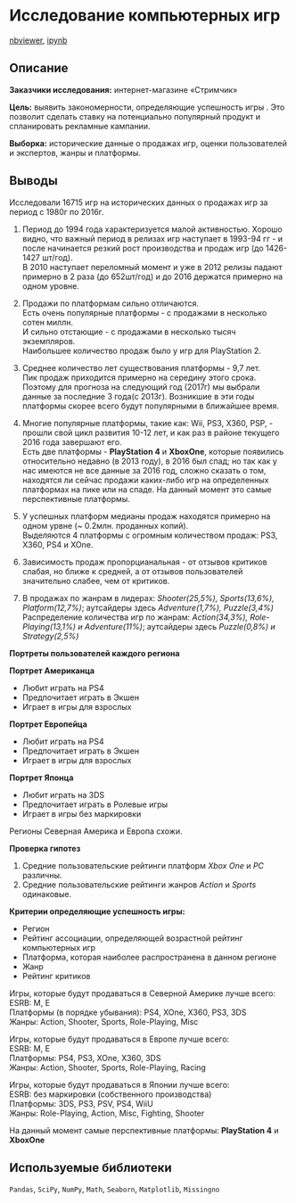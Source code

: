 # Исследование компьютерных игр  
[nbviewer](https://nbviewer.org/github/Ekaterina-Smurova/yandex.practicum-da/blob/main/%D0%98%D1%81%D1%81%D0%BB%D0%B5%D0%B4%D0%BE%D0%B2%D0%B0%D0%BD%D0%B8%D0%B5%20%D0%BA%D0%BE%D0%BC%D0%BF%D1%8C%D1%8E%D1%82%D0%B5%D1%80%D0%BD%D1%8B%D1%85%20%D0%B8%D0%B3%D1%80/%D0%98%D1%81%D1%81%D0%BB%D0%B5%D0%B4%D0%BE%D0%B2%D0%B0%D0%BD%D0%B8%D0%B5%20%D0%BA%D0%BE%D0%BC%D0%BF%D1%8C%D1%8E%D1%82%D0%B5%D1%80%D0%BD%D1%8B%D1%85%20%D0%B8%D0%B3%D1%80.ipynb), [ipynb](https://github.com/Ekaterina-Smurova/yandex.practicum-da/blob/main/%D0%98%D1%81%D1%81%D0%BB%D0%B5%D0%B4%D0%BE%D0%B2%D0%B0%D0%BD%D0%B8%D0%B5%20%D0%BA%D0%BE%D0%BC%D0%BF%D1%8C%D1%8E%D1%82%D0%B5%D1%80%D0%BD%D1%8B%D1%85%20%D0%B8%D0%B3%D1%80/%D0%98%D1%81%D1%81%D0%BB%D0%B5%D0%B4%D0%BE%D0%B2%D0%B0%D0%BD%D0%B8%D0%B5%20%D0%BA%D0%BE%D0%BC%D0%BF%D1%8C%D1%8E%D1%82%D0%B5%D1%80%D0%BD%D1%8B%D1%85%20%D0%B8%D0%B3%D1%80.ipynb)
## Описание  

**Заказчики исследования:** интернет-магазине «Стримчик»  

**Цель:**  выявить закономерности, определяющие успешность игры . Это позволит сделать ставку на потенциально популярный продукт и спланировать рекламные кампании.  

**Выборка:** исторические данные о продажах игр, оценки пользователей и экспертов, жанры и платформы.  

## Выводы  
Исследовали 16715 игр на исторических данных о продажах игр за период с 1980г по 2016г.   

1. Период до 1994 года характеризуется малой активностью. Хорошо видно, что важный период в релизах игр наступает в 1993-94 гг - и после начинается резкий рост производства и продаж игр (до 1426-1427 шт/год).  
В 2010 наступает переломный момент и уже в 2012 релизы падают примерно в 2 раза (до 652шт/год) и до 2016 держатся примерно на одном уровне.  

2. Продажи по платформам сильно отличаются.  
Есть очень популярные платформы - с продажами в несколько сотен миллн.  
И сильно отстающие - с продажами в несколько тысяч экземпляров.  
Наибольшее количество продаж было у игр для PlayStation 2.  

3. Среднее количество лет существования платформы - 9,7 лет.  
Пик продаж приходится примерно на середину этого срока.  
Поэтому для прогноза на следующий год (2017г) мы выбрали данные за последние 3 года(с 2013г). Возникшие в эти годы платформы скорее всего будут популярными в ближайшее время.  

4. Многие популярные платформы, такие как: Wii, PS3, X360, PSP, - прошли свой цикл развития 10-12 лет, и как раз в районе текущего 2016 года завершают его.  
Есть две платформы - **PlayStation 4** и **XboxOne**, которые появились относительно недавно (в 2013 году), в 2016 был спад; но так как у нас имеются не все данные за 2016 год, сложно сказать о том, находятся ли сейчас продажи каких-либо игр на определенных платформах на пике или на спаде.
На данный момент это самые перспективные платформы.  

5. У успешных платформ медианы продаж находятся примерно на одном урвне (~ 0.2млн. проданных копий).  
Выделяются 4 платформы с огромным количеством продаж: PS3, X360, PS4 и XOne.  

6. Зависимость продаж пропорцианальная - от отзывов критиков слабая, но ближе к средней, а от отзывов пользователей значительно слабее, чем от критиков.  

7. В продажах по жанрам в лидерах: *Shooter(25,5%), Sports(13,6%), Platform(12,7%)*; аутсайдеры здесь *Adventure(1,7%), Puzzle(3,4%)*   
Распределение количества игр по жанрам: *Action(34,3%),  Role-Playing(13,1%) и Adventure(11%)*; аутсайдеры здесь *Puzzle(0,8%) и Strategy(2,5%)*

**Портреты пользователей каждого региона**  

**Портрет Американца**  

* Любит играть на PS4  
* Предпочитает играть в Экшен 
* Играет в игры для взрослых  

**Портрет Европейца**
* Любит играть на PS4
* Предпочитает играть в Экшен 
* Играет в игры для взрослых  

**Портрет Японца**
* Любит играть на 3DS  
* Предпочитает играть в Ролевые игры 
* Играет в игры без маркировки   

Регионы Северная Америка и Европа схожи.  

**Проверка гипотез**  

1. Средние пользовательские рейтинги платформ *Xbox One* и *PC* различны.  
2. Средние пользовательские рейтинги жанров *Action* и *Sports* одинаковые.

**Критерии определяющие успешность игры:**

* Регион
* Рейтинг ассоциации, определяющей возрастной рейтинг компьютерных игр
* Платформа, которая наиболее распространена в данном регионе
* Жанр
* Рейтинг критиков  

Игры, которые будут продаваться в Северной Америке лучше всего:  
ESRB: M, E  
Платформы (в порядке убывания): PS4, XOne, X360, PS3, 3DS	 
Жанры: Action,  Shooter, Sports, Role-Playing, Misc  

Игры, которые будут продаваться в Европе лучше всего:  
ESRB: M, E  
Платформы: PS4, PS3, XOne, X360, 3DS	 
Жанры: Action, Shooter, Sports, Role-Playing, Racing  

Игры, которые будут продаваться в Японии лучше всего:  
ESRB: без маркировки (собственного производства)  
Платформы: 3DS, PS3, PSV, PS4, WiiU  
Жанры: Role-Playing, Action, Misc, Fighting, Shooter  	

На данный момент самые перспективные платформы:  **PlayStation 4** и **XboxOne**  

## Используемые библиотеки  
`Pandas`, `SciPy`, `NumPy`, `Math`, `Seaborn`, `Matplotlib`, `Missingno`
